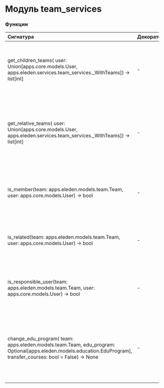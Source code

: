 # Модуль team_services



### Функции

| Сигнатура                                                                                                                                                           | Декораторы | Описание                                                                                                                                                               |
| :------------------------------------------------------------------------------------------------------------------------------------------------------------------ | :--------- | :--------------------------------------------------------------------------------------------------------------------------------------------------------------------- |
| get_children_teams( user: Union[apps.core.models.User, apps.eleden.services.team_services._WithTeams]) -&#62; list[int]                                             | -          | Получение идентификаторов иерархии групп пользователя.:param user: пользователь:return: идентификаторы иерархии групп пользователя                                     |
| get_relative_teams( user: Union[apps.core.models.User, apps.eleden.services.team_services._WithTeams]) -&#62; list[int]                                             | -          | Получение идентификаторов групп, с которыми связан пользователь.:param user: пользователь:return: идентификаторы групп, с которыми связан пользователь                 |
| is_member(team: apps.eleden.models.team.Team, user: apps.core.models.User) -&#62; bool                                                                              | -          | Проверяет, является ли пользователь членом группы.:param team: группа:param user: пользователь:return: результат проверки                                              |
| is_related(team: apps.eleden.models.team.Team, user: apps.core.models.User) -&#62; bool                                                                             | -          | Проверяет, связан ли пользователь с группой.:param team: группа:param user: пользователь:return: результат проверки                                                    |
| is_responsible_user(team: apps.eleden.models.team.Team, user: apps.core.models.User) -&#62; bool                                                                    | -          | Проверяет, является ли пользователь ответственным за группу.:param team: группа:param user: пользователь:return: результат проверки                                    |
| change_edu_program( team: apps.eleden.models.team.Team, edu_program: Optional[apps.eleden.models.education.EduProgram], transfer_courses: bool = False) -&#62; None | -          | Изменение образовательной программы.:param team: группа:param edu_program: образовательная программа,:param transfer_courses: переносить курсы с удалением ненайденных |